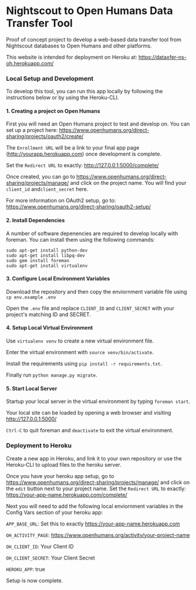 # Nightscout to Open Humans Data Transfer Tool

Proof of concept project to develop a web-based data transfer tool from
Nightscout databases to Open Humans and other platforms.

This website is intended for deployment on Heroku at:
https://dataxfer-ns-oh.herokuapp.com/

### Local Setup and Development

To develop this tool, you can run this app locally by following the instructions below or by using the Heroku-CLI.

#### 1. Creating a project on Open Humans

First you will need an Open Humans project to test and develop on. You can set up a project here: https://www.openhumans.org/direct-sharing/projects/oauth2/create/

The `Enrollment URL` will be a link to your final app page (http://yourapp.herokuapp.com) once development is complete. 

Set the `Redirect URL` to exactly: http://127.0.0.1:5000/complete/

Once created, you can go to https://www.openhumans.org/direct-sharing/projects/manage/ and click on the project name. You will find your `client_id` and`client_secret` here.

For more information on OAuth2 setup, go to: https://www.openhumans.org/direct-sharing/oauth2-setup/

#### 2. Install Dependencies

A number of software depenencies are required to develop locally with foreman. You can install them using the following commands:

```sudo apt-get install rabbitmq-server
sudo apt-get install python-dev
sudo apt-get install libpq-dev
sudo gem install foreman
sudo apt-get install virtualenv
```

#### 3. Configure Local Environment Variables

Download the repository and then copy the enviornment variable file using `cp env.example .env`

Open the `.env` file and replace `CLIENT_ID` and `CLIENT_SECRET` with your project's matching ID and SECRET. 

#### 4. Setup Local Virtual Environment

Use `virtualenv venv` to create a new virtual environment file.

Enter the virtual environment with `source venv/bin/activate`.

Install the requirements using `pip install -r requirements.txt`.

Finally run `python manage.py migrate`.
 

#### 5. Start Local Server

Startup your local server in the virtual environment by typing `foreman start`.

Your local site can be loaded by opening a web browser and visiting http://127.0.0.1:5000/

`Ctrl-C` to quit foreman and `deactivate` to exit the virtual environment.

### Deployment to Heroku

Create a new app in Heroku, and link it to your own repository or use the Heroku-CLI to upload files to the heroku server.

Once you have your heroku app setup, go to https://www.openhumans.org/direct-sharing/projects/manage/ and click on the `edit` button next to your project name. Set the `Redirect URL` to exactly: https://your-app-name.herokuapp.com/complete/

Next you will need to add the following local enviornment variables in the Config Vars section of your heroku app:

`APP_BASE_URL`: Set this to exactly https://your-app-name.herokuapp.com

`OH_ACTIVITY_PAGE`: https://www.openhumans.org/activity/your-project-name

`OH_CLIENT_ID`: Your Client ID

`OH_CLIENT_SECRET`: Your Client Secret

`HEROKU_APP`: true


Setup is now complete.
